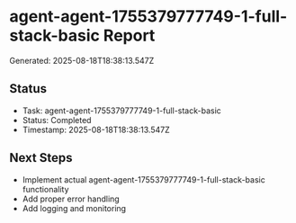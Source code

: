 # agent-agent-1755379777749-1-full-stack-basic Report

Generated: 2025-08-18T18:38:13.547Z

## Status
- Task: agent-agent-1755379777749-1-full-stack-basic
- Status: Completed
- Timestamp: 2025-08-18T18:38:13.547Z

## Next Steps
- Implement actual agent-agent-1755379777749-1-full-stack-basic functionality
- Add proper error handling
- Add logging and monitoring

